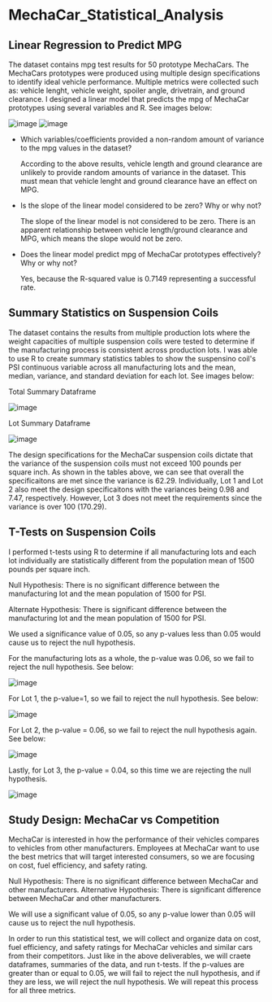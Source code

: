 # MechaCar_Statistical_Analysis

## Linear Regression to Predict MPG

The dataset contains mpg test results for 50 prototype MechaCars.  The MechaCars prototypes were produced using multiple design specifications to identify ideal vehicle performance.  Multiple metrics were collected such as: vehicle lenght, vehicle weight, spoiler angle, drivetrain, and ground clearance.  I designed a linear model that predicts the mpg of MechaCar prototypes using several variables and R. See images below:

![image](https://user-images.githubusercontent.com/64279232/135885807-ebaeadf0-21f9-4515-b0bf-aa6caaf72af5.png)
![image](https://user-images.githubusercontent.com/64279232/135885912-fd56837f-44c7-41c1-84c4-da34b3d79036.png)

- Which variables/coefficients provided a non-random amount of variance to the mpg values in the dataset?

  According to the above results, vehicle length and ground clearance are unlikely to provide random amounts of variance in the dataset.  This must mean that vehicle lenght and  ground clearance have an effect on MPG. 


- Is the slope of the linear model considered to be zero?  Why or why not? 

  The slope of the linear model is not considered to be zero.  There is an apparent relationship between vehicle length/ground clearance and MPG, which means the slope would not be zero. 


- Does the linear model predict mpg of MechaCar prototypes effectively?  Why or why not?

  Yes, because the R-squared value is 0.7149 representing a successful rate.  



## Summary Statistics on Suspension Coils


The dataset contains the results from multiple production lots where the weight capacities of multiple suspension coils were tested to determine if the manufacturing process is consistent across production lots.  I was able to use R to create summary statistics tables to show the suspensino coil's PSI continuous variable across all manufacturing lots and the mean, median, variance, and standard deviation for each lot.  See images below:

Total Summary Dataframe

![image](https://user-images.githubusercontent.com/64279232/135893607-e4dc054c-59d5-4203-bf82-d6fb89738719.png)


Lot Summary Dataframe

![image](https://user-images.githubusercontent.com/64279232/135893707-b9ded842-786b-4b88-a7a3-22c336f9619d.png)

The design specifications for the MechaCar suspension coils dictate that the variance of the suspension coils must not exceed 100 pounds per square inch.  As shown in the tables above, we can see that overall the specificaitons are met since the variance is 62.29.  Individually, Lot 1 and Lot 2 also meet the design specificaitons with the variances being 0.98 and 7.47, respectively.  However, Lot 3 does not meet the requirements since the variance is over 100 (170.29).  


## T-Tests on Suspension Coils

I performed t-tests using R to determine if all manufacturing lots and each lot individually are statistically different from the population mean of 1500 pounds per square inch. 

Null Hypothesis: There is no significant difference between the manufacturing lot and the mean population of 1500 for PSI.

Alternate Hypothesis: There is significant difference between the manufacturing lot and the mean population of 1500 for PSI.

We used a significance value of 0.05, so any p-values less than 0.05 would cause us to reject the null hypothesis.

For the manufacturing lots as a whole, the p-value was 0.06, so we fail to reject the null hypothesis.  See below:

![image](https://user-images.githubusercontent.com/64279232/135905767-681c87a6-d0bc-42a5-b6e5-ab9bac398fab.png)


For Lot 1, the p-value=1, so we fail to reject the null hypothesis. See below:

![image](https://user-images.githubusercontent.com/64279232/135906134-d0dfa232-baf7-464d-86e0-9faba61cb66f.png)


For Lot 2, the p-value = 0.06, so we fail to reject the null hypothesis again.  See below:

![image](https://user-images.githubusercontent.com/64279232/135906299-fcc5a245-4901-4e1d-bf55-3d8628299deb.png)


Lastly, for Lot 3, the p-value = 0.04, so this time we are rejecting the null hypothesis. 

![image](https://user-images.githubusercontent.com/64279232/135906451-b83a9426-dc8d-4561-994d-209b90bf5472.png)


## Study Design: MechaCar vs Competition

MechaCar is interested in how the performance of their vehicles compares to vehicles from other manufacturers.  Employees at MechaCar want to use the best metrics that will target interested consumers, so we are focusing on cost, fuel efficiency, and safety rating.  

Null Hypothesis: There is no significant difference between MechaCar and other manufacturers. 
Alternative Hypothesis:  There is significant difference between MechaCar and other manufacturers. 

We will use a significant value of 0.05, so any p-value lower than 0.05 will cause us to reject the null hypothesis. 

In order to run this statistical test, we will collect and organize data on cost, fuel efficiency, and safety ratings for MechaCar vehicles and similar cars from their competitors.  Just like in the above deliverables, we will craete dataframes, summaries of the data, and run t-tests.  If the p-values are greater than or equal to 0.05, we will fail to reject the null hypothesis, and if they are less, we will reject the null hypothesis.  We will repeat this process for all three metrics.  



